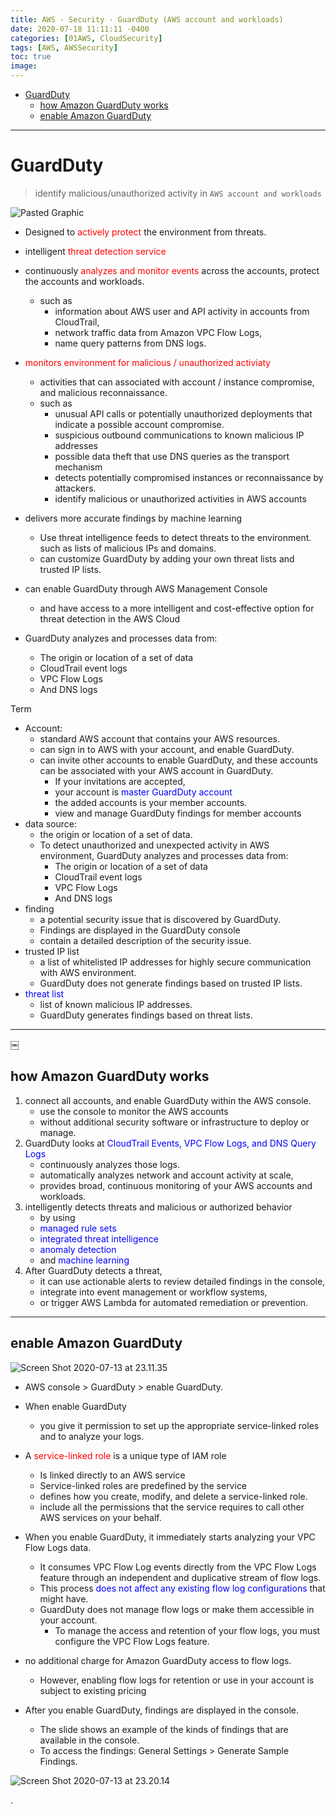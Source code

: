 ```yaml
---
title: AWS - Security - GuardDuty (AWS account and workloads)
date: 2020-07-18 11:11:11 -0400
categories: [01AWS, CloudSecurity]
tags: [AWS, AWSSecurity]
toc: true
image:
---
```


- [GuardDuty](#guardduty)
  - [how Amazon GuardDuty works](#how-amazon-guardduty-works)
  - [enable Amazon GuardDuty](#enable-amazon-guardduty)


---


# GuardDuty

> identify malicious/unauthorized activity in `AWS account and workloads`

![Pasted Graphic](https://i.imgur.com/XJAk8xl.jpg)

- Designed to <font color=red> actively protect </font> the environment from threats.

- intelligent <font color=red> threat detection service </font>

- continuously <font color=red> analyzes and monitor events </font> across the accounts, protect the accounts and workloads.
  - such as
    - information about AWS user and API activity in accounts from CloudTrail,
    - network traffic data from Amazon VPC Flow Logs,
    - name query patterns from DNS logs.

- <font color=red> monitors environment for malicious / unauthorized activiaty </font>
  - activities that can associated with account / instance compromise, and malicious reconnaissance.
  - such as
    - unusual API calls or potentially unauthorized deployments that indicate a possible account compromise.
    - suspicious outbound communications to known malicious IP addresses
    - possible data theft that use DNS queries as the transport mechanism
    - detects potentially compromised instances or reconnaissance by attackers.
    - identify malicious or unauthorized activities in AWS accounts

- delivers more accurate findings by machine learning
  - Use threat intelligence feeds to detect threats to the environment. such as lists of malicious IPs and domains.
  - can customize GuardDuty by adding your own threat lists and trusted IP lists.

- can enable GuardDuty through AWS Management Console
  - and have access to a more intelligent and cost-effective option for threat detection in the AWS Cloud

- GuardDuty analyzes and processes data from:
  - The origin or location of a set of data
  - CloudTrail event logs
  - VPC Flow Logs
  - And DNS logs


Term
- Account:
  - standard AWS account that contains your AWS resources.
  - can sign in to AWS with your account, and enable GuardDuty.
  - can invite other accounts to enable GuardDuty, and these accounts can be associated with your AWS account in GuardDuty.
    - If your invitations are accepted,
    - your account is <font color=blue> master GuardDuty account </font>
    - the added accounts is your member accounts.
    - view and manage GuardDuty findings for member accounts
- data source:
  - the origin or location of a set of data.
  - To detect unauthorized and unexpected activity in AWS environment, GuardDuty analyzes and processes data from:
    - The origin or location of a set of data
    - CloudTrail event logs
    - VPC Flow Logs
    - And DNS logs
- finding
  - a potential security issue that is discovered by GuardDuty.
  - Findings are displayed in the GuardDuty console
  - contain a detailed description of the security issue.
- trusted IP list
  - a list of whitelisted IP addresses for highly secure communication with AWS environment.
  - GuardDuty does not generate findings based on trusted IP lists.
- <font color=blue> threat list </font>
  - list of known malicious IP addresses.
  - GuardDuty generates findings based on threat lists.

---
￼
## how Amazon GuardDuty works
1. connect all accounts, and enable GuardDuty within the AWS console.
   - use the console to monitor the AWS accounts
   - without additional security software or infrastructure to deploy or manage.
2. GuardDuty looks at <font color=blue> CloudTrail Events, VPC Flow Logs, and DNS Query Logs </font>
   - continuously analyzes those logs.
   - automatically analyzes network and account activity at scale,
   - provides broad, continuous monitoring of your AWS accounts and workloads.
3. intelligently detects threats and malicious or authorized behavior
   - by using
   - <font color=blue> managed rule sets </font>
   - <font color=blue> integrated threat intelligence </font>
   - <font color=blue> anomaly detection </font>
   - and <font color=blue> machine learning </font>
4. After GuardDuty detects a threat,
   - it can use actionable alerts to review detailed findings in the console,
   - integrate into event management or workflow systems,
   - or trigger AWS Lambda for automated remediation or prevention.

---


## enable Amazon GuardDuty

![Screen Shot 2020-07-13 at 23.11.35](https://i.imgur.com/Pg30tK2.png)

- AWS console > GuardDuty > enable GuardDuty.
- When enable GuardDuty
  - you give it permission to set up the appropriate service-linked roles and to analyze your logs.
- A <font color=red> service-linked role </font> is a unique type of IAM role
  - Is linked directly to an AWS service
  - Service-linked roles are predefined by the service
  - defines how you create, modify, and delete a service-linked role.
  - include all the permissions that the service requires to call other AWS services on your behalf.

- When you enable GuardDuty, it immediately starts analyzing your VPC Flow Logs data.
  - It consumes VPC Flow Log events directly from the VPC Flow Logs feature through an independent and duplicative stream of flow logs.
  - This process <font color=blue> does not affect any existing flow log configurations </font> that might have.
  - GuardDuty does not manage flow logs or make them accessible in your account.
    - To manage the access and retention of your flow logs, you must configure the VPC Flow Logs feature.

- no additional charge for Amazon GuardDuty access to flow logs.
  - However, enabling flow logs for retention or use in your account is subject to existing pricing

- After you enable GuardDuty, findings are displayed in the console.
  - The slide shows an example of the kinds of findings that are available in the console.
  - To access the findings: General Settings > Generate Sample Findings.

![Screen Shot 2020-07-13 at 23.20.14](https://i.imgur.com/HALa7pM.png)



















.
